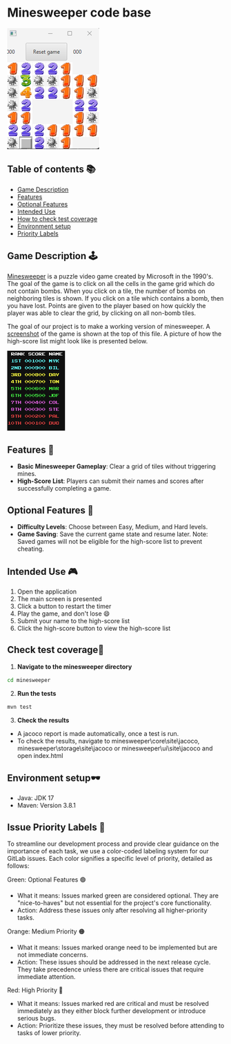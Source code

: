 # Minesweeper code base
![Minesweeper Game](../pictures/minesweeper_game.png)

## Table of contents 📚
- [Game Description](#game-description-🕹️)
- [Features](#features-🎈)
- [Optional Features](#optional-features-🔨)
- [Intended Use](#intended-use-🎮)
- [How to check test coverage](#check-test-coverage🧪)
- [Environment setup](#environment-setup🕶️)
- [Priority Labels](#issue-priority-labels-🚩)


## Game Description 🕹️
[Minesweeper](https://en.wikipedia.org/wiki/Minesweeper_(video_game)) is a puzzle video game created by Microsoft in the 1990's.
The goal of the game is to click on all the cells in the game grid which do not contain bombs.
When you click on a tile, the number of bombs on neighboring tiles is shown.
If you click on a tile which contains a bomb, then you have lost.
Points are given to the player based on how quickly the player was able to clear the grid, by clicking on all non-bomb tiles.

The goal of our project is to make a working version of minesweeper. 
A [screenshot](#minesweeper-code-base) of the game is shown at the top of this file.
A picture of how the high-score list might look like is presented below.

![High-Score List](../pictures/highscore_list.png)

## Features 🎈
- **Basic Minesweeper Gameplay**: Clear a grid of tiles without triggering mines.
- **High-Score List**: Players can submit their names and scores after successfully completing a game.

## Optional Features 🔨
- **Difficulty Levels**: Choose between Easy, Medium, and Hard levels.
- **Game Saving**: Save the current game state and resume later. Note: Saved games will not be eligible for the high-score list to prevent cheating.

## Intended Use 🎮
1. Open the application
2. The main screen is presented
3. Click a button to restart the timer
4. Play the game, and don't lose 😄
5. Submit your name to the high-score list
6. Click the high-score button to view the high-score list


## Check test coverage🧪

1. **Navigate to the minesweeper directory**
```cmd
cd minesweeper
```

2. **Run the tests**
```cmd
mvn test
```

3. **Check the results**
- A jacoco report is made automatically, once a test is run.
- To check the results, navigate to minesweeper\core\site\jacoco, minesweeper\storage\site\jacoco or minesweeper\ui\site\jacoco and open index.html

## Environment setup🕶️
- Java: JDK 17
- Maven: Version 3.8.1 

## Issue Priority Labels 🚩
To streamline our development process and provide clear guidance on the importance of each task, we use a color-coded labeling system for our GitLab issues. Each color signifies a specific level of priority, detailed as follows:

Green: Optional Features 🟢
- What it means: Issues marked green are considered optional. They are "nice-to-haves" but not essential for the project's core functionality.
- Action: Address these issues only after resolving all higher-priority tasks.

Orange: Medium Priority 🟠
- What it means: Issues marked orange need to be implemented but are not immediate concerns.
- Action: These issues should be addressed in the next release cycle. They take precedence unless there are critical issues that require immediate attention.

Red: High Priority 🔴
- What it means: Issues marked red are critical and must be resolved immediately as they either block further development or introduce serious bugs.
- Action: Prioritize these issues, they must be resolved before attending to tasks of lower priority.